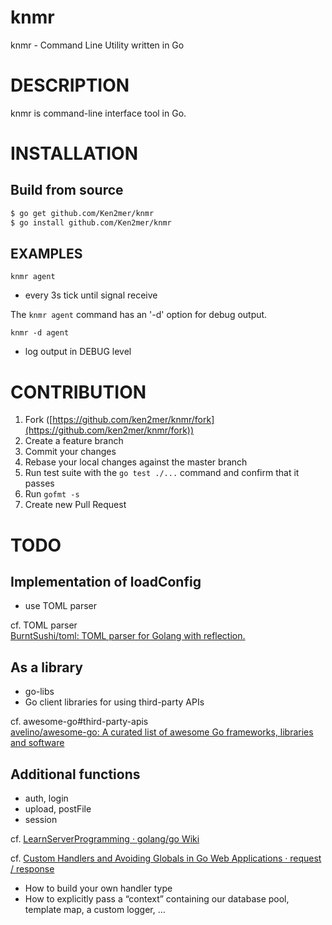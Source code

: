 knmr
===

knmr - Command Line Utility written in Go

# DESCRIPTION

knmr is command-line interface tool in Go. 

# INSTALLATION

## Build from source

```bash
$ go get github.com/Ken2mer/knmr
$ go install github.com/Ken2mer/knmr
```

## EXAMPLES

```
knmr agent
```
* every 3s tick until signal receive

The `knmr agent` command has an '-d' option for debug output.

```
knmr -d agent
```
* log output in DEBUG level

# CONTRIBUTION

1. Fork ([https://github.com/ken2mer/knmr/fork](https://github.com/ken2mer/knmr/fork))
2. Create a feature branch
3. Commit your changes
4. Rebase your local changes against the master branch
5. Run test suite with the `go test ./...` command and confirm that it passes
6. Run `gofmt -s`
7. Create new Pull Request

# TODO

## Implementation of loadConfig

* use TOML parser

cf. TOML parser  
[BurntSushi/toml: TOML parser for Golang with reflection.](https://github.com/BurntSushi/toml)

## As a library

* go-libs
* Go client libraries for using third-party APIs

cf. awesome-go#third-party-apis  
[avelino/awesome-go: A curated list of awesome Go frameworks, libraries and software](https://github.com/avelino/awesome-go#third-party-apis)

## Additional functions

* auth, login
* upload, postFile
* session

cf. 
[LearnServerProgramming · golang/go Wiki](https://github.com/golang/go/wiki/LearnServerProgramming)

cf. 
[Custom Handlers and Avoiding Globals in Go Web Applications · request / response](https://blog.questionable.services/article/custom-handlers-avoiding-globals/)

* How to build your own handler type
* How to explicitly pass a “context” containing our database pool, template map, a custom logger, ...
